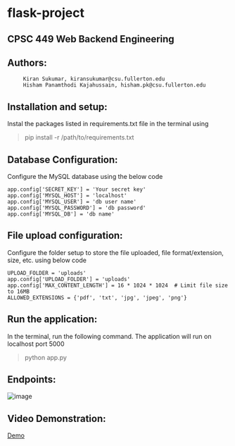 # flask-project

## CPSC 449 Web Backend Engineering 

## Authors: 
         Kiran Sukumar, kiransukumar@csu.fullerton.edu
         Hisham Panamthodi Kajahussain, hisham.pk@csu.fullerton.edu

## Installation and setup:
Instal the packages listed in requirements.txt file in the terminal using
> pip install -r /path/to/requirements.txt

## Database Configuration:
Configure the MySQL database using the below code
```
app.config['SECRET_KEY'] = 'Your secret key'
app.config['MYSQL_HOST'] = 'localhost'
app.config['MYSQL_USER'] = 'db user name'
app.config['MYSQL_PASSWORD'] = 'db password'
app.config['MYSQL_DB'] = 'db name'
```
## File upload configuration:
Configure the folder setup to store the file uploaded, file format/extension, size, etc. using below code
```
UPLOAD_FOLDER = 'uploads'
app.config['UPLOAD_FOLDER'] = 'uploads'
app.config['MAX_CONTENT_LENGTH'] = 16 * 1024 * 1024  # Limit file size to 16MB
ALLOWED_EXTENSIONS = {'pdf', 'txt', 'jpg', 'jpeg', 'png'}
```
## Run the application:
In the terminal, run the following command. The application will run on localhost port 5000
> python app.py


## Endpoints:
![image](https://github.com/user-attachments/assets/8b022f7b-fb2d-400f-a52c-9abfadf9e16d)

## Video Demonstration:
[Demo](https://youtu.be/URPmlMTgjgE)


